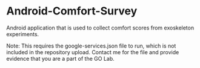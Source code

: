 # Android-Comfort-Survey
Android application that is used to collect comfort scores from exoskeleton experiments.

Note: This requires the google-services.json file to run, which is not included in the repository upload. Contact me for the file and provide evidence that you are a part of the GO Lab.